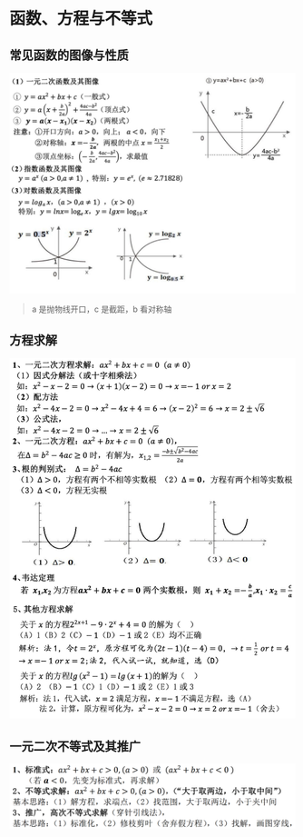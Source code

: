 # 函数、方程与不等式

## 常见函数的图像与性质

![常见函数与性质](images/常见函数与性质.jpg)

> a 是抛物线开口，c 是截距，b 看对称轴

## 方程求解

![方程求解](images/方程求解.jpg)

## 一元二次不等式及其推广

![一元二次不等式及其推广](../probability/images/一元二次不等式及其推广.png)
